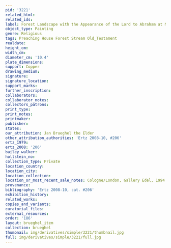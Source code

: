 ```yaml
---
pid: '3221'
related_html: 
related_ids: 
label: Forest Landscape with the Appearance of the Lord to Abraham at Mamre
object_type: Painting
genre: Religious
tags: Preaching House Forest Stream Old_Testament
realdate: 
height_cm: 
width_cm: 
diameter_cm: '10.4'
plate_dimensions: 
support: Copper
drawing_medium: 
signature: 
signature_location: 
support_marks: 
further_inscription: 
collaborators: 
collaborator_notes: 
collectors_patrons: 
print_type: 
print_notes: 
printmaker: 
publisher: 
states: 
our_attribution: Jan Brueghel the Elder
other_attribution_authorities: 'Ertz 2008-10, #206'
ertz_1979: 
ertz_2008: '206'
bailey_walker: 
hollstein_no: 
collection_type: Private
location_country: 
location_city: 
location_collection: 
location_or_most_recent_sale_notes: Cologne/London, Gallery Edel, 1994
provenance: 
bibliography: 'Ertz 2008-10, cat. #206'
exhibition_history: 
related_works: 
copies_and_variants: 
curatorial_files: 
external_resources: 
order: '186'
layout: brueghel_item
collection: brueghel
thumbnail: img/derivatives/simple/3221/thumbnail.jpg
full: img/derivatives/simple/3221/full.jpg
---
```

